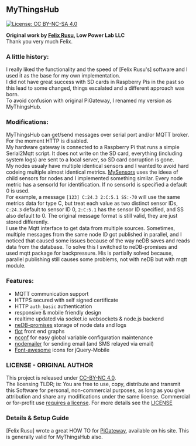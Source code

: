 MyThingsHub
----------------
[![License: CC BY-NC-SA 4.0](https://img.shields.io/badge/License-CC%20BY--NC--SA%204.0-lightgrey.svg)](https://creativecommons.org/licenses/by-nc-sa/4.0/)

<b>Original work by [Felix Rusu](lowpowerlab.com/contact), Low Power Lab LLC</b>
<br/>
Thank you very much Felix.
<br/>

### A little history:
I really liked the functionality and the speed of [Felix Rusu's] software and I used it as the base for my own implementation.
<br/>I did not have great success with SD cards in Raspberry Pis in the past so this lead to some changed, things escalated and a different approach was born.
<br/>To avoid confusion with original PiGateway, I renamed my version as MyThingsHub.

### Modifications:
MyThingsHub can get/send messages over serial port and/or MQTT broker. For the moment HTTP is disabled.<br/>
My hardware gateway is connected to a Raspberry Pi that runs a simple Serial2Mqtt script. It does not write on the SD card, everything (including system logs) are sent to a local server, so SD card corruption is gone. <br/>
My nodes usualy have multiple identical sensors and I wanted to avoid hard codeing multiple almost identical metrics. [MySensors](https://www.mysensors.org/) uses the ideea of child sensors for nodes and I implemented something similar. Every node metric has a sensorId for identification. If no sensorId is specified a default 0 is used.<br/>
For example, a message `[123] C:24.3 2:C:5.1 SS:-70` will use the same metrics data for type C, but treat each value as two distinct sensor IDs, `C:24.3` default to sensor ID 0, `2:C:5.1` has the sensor ID specified, and SS also default to 0. The original message format is still valid, they are just stored differently.<br/>
I use the Mqtt interface to get data from multiple sources. Sometimes, multiple messages from the same node ID got published in parallel, and I noticed that caused some issues because of the way neDB saves and reads data from the database. To solve this I switched to neDB-promises and used mqtt package for backpressure. His is partially solved because, parallel publishing still causes some problems, not with neDB but with mqtt module.<br/>   

### Features:
- MQTT communication support
- HTTPS secured with self signed certificate
- HTTP `auth_basic` authentication
- responsive & mobile friendly design
- realtime updated via socket.io websockets & node.js backend 
- [neDB-promises](https://github.com/bajankristof/nedb-promises) storage of node data and logs
- [flot](http://flotcharts.org/) front end graphs
- [nconf](https://github.com/indexzero/nconf) for easy global variable configuration maintenance
- [nodemailer](https://github.com/andris9/Nodemailer) for sending email (and SMS relayed via email)
- [Font-awesome](http://htmlpreview.github.io/?https://github.com/dotcastle/jquery-mobile-font-awesome/blob/master/index.html) icons for jQuery-Mobile

### LICENSE - ORIGINAL AUTHOR
This project is released under [CC-BY-NC 4.0](https://creativecommons.org/licenses/by-nc/4.0/).<br/>
The licensing TLDR; is: You are free to use, copy, distribute and transmit this Software for personal, non-commercial purposes, as long as you give attribution and share any modifications under the same license. Commercial or for-profit use [requires a license](https://lowpowerlab.com/contact).
For more details see the [LICENSE](https://github.com/LowPowerLab/RaspberryPi-Gateway/blob/master/LICENSE)

### Details & Setup Guide
[Felix Rusu] wrote a great HOW TO for [PiGateway](https://lowpowerlab.com/guide/gateway/), available on his site. This is generally valid for MyThingsHub also.

